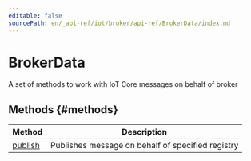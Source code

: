 ```yaml
---
editable: false
sourcePath: en/_api-ref/iot/broker/api-ref/BrokerData/index.md
---
```


# BrokerData
A set of methods to work with IoT Core messages on behalf of broker

## Methods {#methods}
Method | Description
--- | ---
[publish](publish.md) | Publishes message on behalf of specified registry